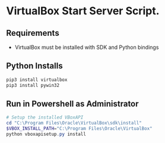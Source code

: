 # VirtualBox Start Server Script.

## Requirements

* VirtualBox must be installed with SDK and Python bindings

## Python Installs

```powershell
pip3 install virtualbox
pip3 install pywin32
```
## Run in Powershell as Administrator

```powershell
# Setup the installed VBoxAPI
cd "C:\Program Files\Oracle\VirtualBox\sdk\install"
$VBOX_INSTALL_PATH="C:\Program Files\Oracle\VirtualBox"
python vboxapisetup.py install
```
